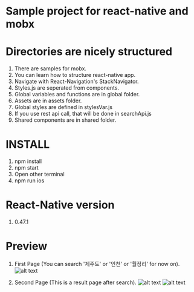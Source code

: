 # Sample project for react-native and mobx

# Directories are nicely structured
1. There are samples for mobx.
2. You can learn how to structure react-native app.
3. Navigate with React-Navigation's StackNavigator.
4. Styles.js are seperated from components.
5. Global variables and functions are in global folder.
6. Assets are in assets folder.
7. Global styles are defined in stylesVar.js
8. If you use rest api call, that will be done in searchApi.js
9. Shared components are in shared folder.

# INSTALL
1. npm install
2. npm start
3. Open other terminal
4. npm run ios

# React-Native version
1. 0.47.1

# Preview
1. First Page (You can search '제주도' or '인천' or '월정리' for now on).
![alt text](https://user-images.githubusercontent.com/20625109/29035663-6863cb4a-7bd7-11e7-8027-afff4183a013.png)

2. Second Page (This is a result page after search).
![alt text](https://user-images.githubusercontent.com/20625109/29035664-6864bf8c-7bd7-11e7-82e6-3a5ada194e8c.png)
![alt text](https://user-images.githubusercontent.com/20625109/29035662-68525da6-7bd7-11e7-8b8b-8f29e4b486f7.png)
